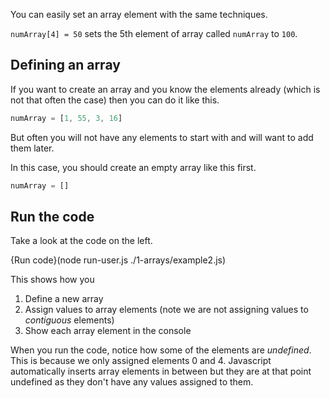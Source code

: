 You can easily set an array element with the same techniques.

`numArray[4] = 50` sets the 5th element of array called `numArray` to `100`.

## Defining an array
If you want to create an array and you know the elements already (which is not that often the case) then you can do it like this.

```javascript
numArray = [1, 55, 3, 16]
```

But often you will not have any elements to start with and will want to add them later. 

In this case, you should create an empty array like this first.

```javascript
numArray = []
```

## Run the code
Take a look at the code on the left. 

{Run code}(node run-user.js ./1-arrays/example2.js)

This shows how you 

1. Define a new array
1. Assign values to array elements (note we are not assigning values to *contiguous* elements)
1. Show each array element in the console

When you run the code, notice how some of the elements are *undefined*. This is because we only assigned elements 0 and 4. Javascript automatically inserts array elements in between but they are at that point undefined as they don't have any values assigned to them.
